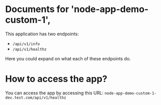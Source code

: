 # Documents for  'node-app-demo-custom-1',

This application has two endpoints:
- `/api/v1/info`
- `/api/v1/healthz`

Here you could expand on what each of these endpoints do.

# How to access the app?

You can access the app by accessing this URL: `node-app-demo-custom-1-dev.test.com/api/v1/healthz`